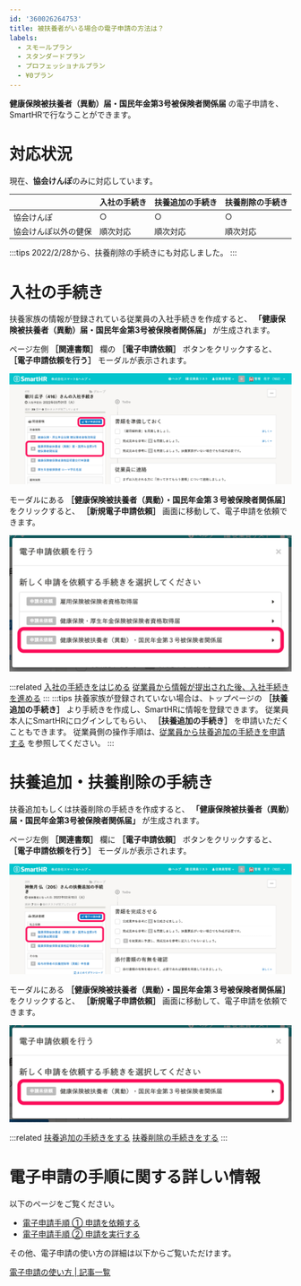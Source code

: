 ```yaml
---
id: '360026264753'
title: 被扶養者がいる場合の電子申請の方法は？
labels:
  - スモールプラン
  - スタンダードプラン
  - プロフェッショナルプラン
  - ¥0プラン
---
```

**健康保険被扶養者（異動）届・国民年金第3号被保険者関係届** の電子申請を、SmartHRで行なうことができます。

# 対応状況

現在、**協会けんぽ**のみに対応しています。

|   | 入社の手続き | 扶養追加の手続き | 扶養削除の手続き |
| --- | --- | --- | --- |
| 協会けんぽ | ○ | ○ | ○ |
| 協会けんぽ以外の健保 | 順次対応 | 順次対応 | 順次対応 |

:::tips
2022/2/28から、扶養削除の手続きにも対応しました。
:::

# 入社の手続き

扶養家族の情報が登録されている従業員の入社手続きを作成すると、 **「健康保険被扶養者（異動）届・国民年金第3号被保険者関係届」** が生成されます。

ページ左側 **［関連書類］** 欄の **［電子申請依頼］** ボタンをクリックすると、 **［電子申請依頼を行う］** モーダルが表示されます。

![](./Slice_2.png)

モーダルにある **［健康保険被扶養者（異動）・国民年金第３号被保険者関係届］** をクリックすると、 **［新規電子申請依頼］** 画面に移動して、電子申請を依頼できます。

![](./Slice_1.png)

:::related
[入社の手続きをはじめる](https://knowledge.smarthr.jp/hc/ja/articles/360026266093)
[従業員から情報が提出された後、入社手続きを進める](https://knowledge.smarthr.jp/hc/ja/articles/360026265873)
:::
:::tips
扶養家族が登録されていない場合は、トップページの **［扶養追加の手続き］** より手続きを作成し、SmartHRに情報を登録できます。
従業員本人にSmartHRにログインしてもらい、 **［扶養追加の手続き］** を申請いただくこともできます。
従業員側の操作手順は、[従業員から扶養追加の手続きを申請する](https://knowledge.smarthr.jp/hc/ja/articles/360026262113) を参照してください。
:::

# 扶養追加・扶養削除の手続き

扶養追加もしくは扶養削除の手続きを作成すると、 **「健康保険被扶養者（異動）届・国民年金第3号被保険者関係届」** が生成されます。

ページ左側 **［関連書類］** 欄に **［電子申請依頼］** ボタンをクリックすると、 **［電子申請依頼を行う］** モーダルが表示されます。

![](./Slice_3.png)

モーダルにある **［健康保険被扶養者（異動）・国民年金第３号被保険者関係届］** をクリックすると、 **［新規電子申請依頼］** 画面に移動して、電子申請を依頼できます。

![](./Slice_22.png)

:::related
[扶養追加の手続きをする](https://knowledge.smarthr.jp/hc/ja/articles/360026262033)
[扶養削除の手続きをする](https://knowledge.smarthr.jp/hc/ja/articles/360026103454)
:::

# 電子申請の手順に関する詳しい情報

以下のページをご覧ください。

- [電子申請手順 ① 申請を依頼する](https://knowledge.smarthr.jp/hc/ja/articles/360026266073)
- [電子申請手順 ② 申請を実行する](https://knowledge.smarthr.jp/hc/ja/articles/360026264453)

その他、電子申請の使い方の詳細は以下からご覧いただけます。

[電子申請の使い方 | 記事一覧](https://knowledge.smarthr.jp/hc/ja/sections/360004836413)
